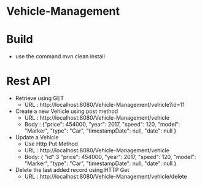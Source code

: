 # Vehicle-Management

# Build
 - use the command mvn clean install
 
# Rest API
 - Retrieve  using GET
    - URL :  http://localhost:8080/Vehicle-Management/vehicle?id=11
 - Create a new Vehicle using post method
    - URL : http://localhost:8080/Vehicle-Management/vehicle
    - Body :	{"price": 454000,
             	"year": 2017,
             "speed": 120,
             "model": "Marker",
             "type": "Car",
             "timestampDate": null,
             "date": null
             }
 - Update a Vehicle
   - Use Http Put Method
   - URL : http://localhost:8080/Vehicle-Management/vehicle
   - Body:
          {   "id":3
              "price": 454000,
             	"year": 2017,
             "speed": 120,
             "model": "Marker",
             "type": "Car",
             "timestampDate": null,
             "date": null
             }
 - Delete the last added record using HTTP Get
   - URL : http://localhost:8080/Vehicle-Management/vehicle/delete
   
    
